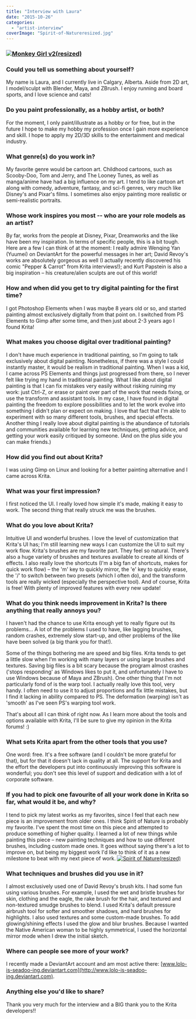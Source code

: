 ```yaml
---
title: "Interview with Laura"
date: "2015-10-26"
categories: 
  - "artist-interview"
coverImage: "Spirit-of-Natureresized.jpg"
---
```


### [![Monkey Girl v2(resized)](/images/posts/2015/Monkey-Girl-v2resized.jpg)](https://krita.org/wp-content/uploads/2015/10/Monkey-Girl-v2resized.jpg)

### Could you tell us something about yourself?

My name is Laura, and I currently live in Calgary, Alberta. Aside from 2D art, I model/sculpt with Blender, Maya, and ZBrush. I enjoy running and board sports, and I love science and cats!

### Do you paint professionally, as a hobby artist, or both?

For the moment, I only paint/illustrate as a hobby or for free, but in the future I hope to make my hobby my profession once I gain more experience and skill. I hope to apply my 2D/3D skills to the entertainment and medical industry.

### What genre(s) do you work in?

My favorite genre would be cartoon art. Childhood cartoons, such as Scooby-Doo, Tom and Jerry, and The Looney Tunes, as well as manga/anime have had a big influence on my art. I tend to like cartoon art along with comedy, adventure, fantasy, and sci-fi genres, very much like Disney's and Pixar's films. I sometimes also enjoy painting more realistic or semi-realistic portraits.

### Whose work inspires you most -- who are your role models as an artist?

By far, works from the people at Disney, Pixar, Dreamworks and the like have been my inspiration. In terms of specific people, this is a bit tough. Here are a few I can think of at the moment: I really admire Wenqing Yan (Yuumei) on DeviantArt for the powerful messages in her art; David Revoy's works are absolutely gorgeous as well (I actually recently discovered his comic "Pepper & Carrot" from Krita interviews!); and Kurt Papstein is also a big inspiration – his creature/alien sculpts are out of this world!

### How and when did you get to try digital painting for the first time?

I got Photoshop Elements when I was maybe 8 years old or so, and started painting almost exclusively digitally from that point on. I switched from PS Elements to Gimp after some time, and then just about 2-3 years ago I found Krita!

### What makes you choose digital over traditional painting?

I don't have much experience in traditional painting, so I'm going to talk exclusively about digital painting. Nonetheless, if there was a style I could instantly master, it would be realism in traditional painting. When I was a kid, I came across PS Elements and things just progressed from there, so I never felt like trying my hand in traditional painting. What I like about digital painting is that I can fix mistakes very easily without risking ruining my work: just Ctrl-Z, or erase or paint over part of the work that needs fixing, or use the transform and assistant tools. In my case, I have found in digital painting the freedom to explore possibilities and to let the work evolve into something I didn't plan or expect on making. I love that fact that I'm able to experiment with so many different tools, brushes, and special effects. Another thing I really love about digital painting is the abundance of tutorials and communities available for learning new techniques, getting advice, and getting your work easily critiqued by someone. (And on the plus side you can make friends.)

### How did you find out about Krita?

I was using Gimp on Linux and looking for a better painting alternative and I came across Krita.

### What was your first impression?

I first noticed the UI. I really loved how simple it's made, making it easy to work. The second thing that really struck me was the brushes.

### What do you love about Krita?

Intuitive UI and wonderful brushes. I love the level of customization that Krita's UI has; I'm still learning new ways I can customize the UI to suit my work flow. Krita's brushes are my favorite part. They feel so natural. There's also a huge variety of brushes and textures available to create all kinds of effects. I also really love the shortcuts (I'm a big fan of shortcuts, makes for quick work flow) – the 'm' key to quickly mirror, the 'e' key to quickly erase, the '/' to switch between two presets (which I often do), and the transform tools are really wicked (especially the perspective tool). And of course, Krita is free! With plenty of improved features with every new update!

### What do you think needs improvement in Krita? Is there anything that really annoys you?

I haven't had the chance to use Krita enough yet to really figure out its problems... A lot of the problems I used to have, like lagging brushes, random crashes, extremely slow start-up, and other problems of the like have been solved (a big thank you for that!).

Some of the things bothering me are speed and big files. Krita tends to get a little slow when I'm working with many layers or using large brushes and textures. Saving big files is a bit scary because the program almost crashes ('stops responding' as Windows likes to put it, and unfortunately I have to use Windows because of Maya and ZBrush). One other thing that I'm not particularly fond of is the warp tool. I actually really love this tool, very handy. I often need to use it to adjust proportions and fix little mistakes, but I find it lacking in ability compared to PS. The deformation (warping) isn't as 'smooth' as I've seen PS's warping tool work.

That's about all I can think of right now. As I learn more about the tools and options available with Krita, I'll be sure to give my opinion in the Krita forums! :)

### What sets Krita apart from the other tools that you use?

One word: free. It's a free software (and I couldn't be more grateful for that), but for that it doesn't lack in quality at all. The support for Krita and the effort the developers put into continuously improving this software is wonderful; you don't see this level of support and dedication with a lot of corporate software.

### If you had to pick one favourite of all your work done in Krita so far, what would it be, and why?

I tend to pick my latest works as my favorites, since I feel that each new piece is an improvement from older ones. I think Spirit of Nature is probably my favorite. I've spent the most time on this piece and attempted to produce something of higher quality. I learned a lot of new things while painting this piece – new painting techniques and how to use different brushes, including custom made ones. It goes without saying there's a lot to improve on, but being my biggest work I'd like to think of it as a new milestone to beat with my next piece of work. [![Spirit of Nature(resized)](/images/posts/2015/Spirit-of-Natureresized.jpg)](https://krita.org/wp-content/uploads/2015/10/Spirit-of-Natureresized.jpg)

### What techniques and brushes did you use in it?

I almost exclusively used one of David Revoy's brush kits. I had some fun using various brushes. For example, I used the wet and bristle brushes for skin, clothing and the eagle, the rake brush for the hair, and textured and non-textured smudge brushes to blend. I used Krita's default pressure airbrush tool for softer and smoother shadows, and hard brushes for highlights. I also used textures and some custom-made brushes. To add glowing/shining effects I used the glow and blur brushes. Because I wanted the Native American woman to be highly symmetrical, I used the horizontal mirror mode when I drew the initial sketch.

### Where can people see more of your work?

I recently made a DeviantArt account and am most active there: [www.lolo-is-seadoo-ing.deviantart.com](http://www.lolo-is-seadoo-ing.deviantart.com).

### Anything else you'd like to share?

Thank you very much for the interview and a BIG thank you to the Krita developers!!
